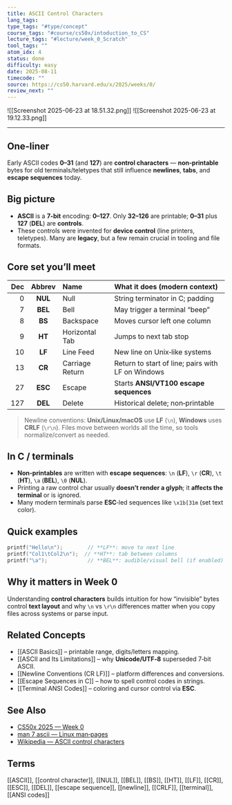 ```yaml
---
title: ASCII Control Characters
lang_tags: 
type_tags: "#type/concept"
course_tags: "#course/cs50x/intoduction_to_CS"
lecture_tags: "#lecture/week_0_Scratch"
tool_tags: ""
atom_idx: 4
status: done
difficulty: easy
date: 2025-08-11
timecode: ""
source: https://cs50.harvard.edu/x/2025/weeks/0/
review_next: ""
---
```


![[Screenshot 2025-06-23 at 18.51.32.png]]
![[Screenshot 2025-06-23 at 19.12.33.png]]

---

## **One-liner**

Early ASCII codes **0–31** (and **127**) are **control characters** — **non‑printable** bytes for old terminals/teletypes that still influence **newlines**, **tabs**, and **escape sequences** today.

## Big picture

- **ASCII** is a **7‑bit** encoding: **0–127**. Only **32–126** are printable; **0–31** plus **127** (**DEL**) are **controls**.  
- These controls were invented for **device control** (line printers, teletypes). Many are **legacy**, but a few remain crucial in tooling and file formats.

## Core set you’ll meet

| Dec | Abbrev | Name | What it does (modern context) |
|---:|:-----:|:----------------|:-------------------------------|
| 0  | **NUL** | Null | String terminator in C; padding |
| 7  | **BEL** | Bell | May trigger a terminal “beep” |
| 8  | **BS**  | Backspace | Moves cursor left one column |
| 9  | **HT**  | Horizontal Tab | Jumps to next tab stop |
| 10 | **LF**  | Line Feed | New line on Unix‑like systems |
| 13 | **CR**  | Carriage Return | Return to start of line; pairs with LF on Windows |
| 27 | **ESC** | Escape | Starts **ANSI/VT100** **escape sequences** |
| 127| **DEL** | Delete | Historical delete; non‑printable |

> Newline conventions: **Unix/Linux/macOS** use **LF** (`\n`), **Windows** uses **CRLF** (`\r\n`). Files move between worlds all the time, so tools normalize/convert as needed.

## In C / terminals

- **Non‑printables** are written with **escape sequences**: `\n` (**LF**), `\r` (**CR**), `\t` (**HT**), `\a` (**BEL**), `\0` (**NUL**).  
- Printing a raw control char usually **doesn’t render a glyph**; it **affects the terminal** or is ignored.  
- Many modern terminals parse **ESC**‑led sequences like `\x1b[31m` (set text color).

## Quick examples

```c
printf("Hello\n");        // **LF**: move to next line
printf("Col1\tCol2\n");  // **HT**: tab between columns
printf("\a");             // **BEL**: audible/visual bell (if enabled)
```

## Why it matters in Week 0

Understanding **control characters** builds intuition for how “invisible” bytes control **text layout** and why `\n` vs `\r\n` differences matter when you copy files across systems or parse input.

## Related Concepts

- [[ASCII Basics]] – printable range, digits/letters mapping.  
- [[ASCII and Its Limitations]] – why **Unicode/UTF‑8** superseded 7‑bit ASCII.  
- [[Newline Conventions (CR LF)]] – platform differences and conversions.  
- [[Escape Sequences in C]] – how to spell control codes in strings.  
- [[Terminal ANSI Codes]] – coloring and cursor control via **ESC**.  

## See Also

- [CS50x 2025 — Week 0](https://cs50.harvard.edu/x/2025/weeks/0/)  
- [man 7 ascii — Linux man‑pages](https://man7.org/linux/man-pages/man7/ascii.7.html)  
- [Wikipedia — ASCII control characters](https://en.wikipedia.org/wiki/Control_character)

## Terms

[[ASCII]], [[control character]], [[NUL]], [[BEL]], [[BS]], [[HT]], [[LF]], [[CR]], [[ESC]], [[DEL]], [[escape sequence]], [[newline]], [[CRLF]], [[terminal]], [[ANSI codes]]
